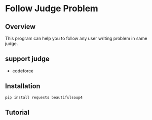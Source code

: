 # Follow Judge Problem
## Overview
This program can help you to follow any user writing problem in same judge.
## support judge
* codeforce
## Installation
    pip install requests beautifulsoup4
## Tutorial
